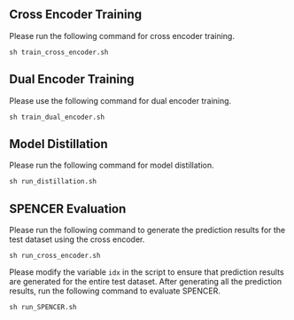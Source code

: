 ## Cross Encoder Training

Please run the following command for cross encoder training.

```
sh train_cross_encoder.sh
```

## Dual Encoder Training

Please use the following command for dual encoder training.

```
sh train_dual_encoder.sh
```

## Model Distillation

Please run the following command for model distillation.

```
sh run_distillation.sh
```

## SPENCER Evaluation

Please run the following command to generate the prediction results for the test dataset using the cross encoder.

```
sh run_cross_encoder.sh
```

Please modify the variable `idx` in the script to ensure that prediction results are generated for the entire test dataset. After generating all the prediction results, run the following command to evaluate SPENCER.

```
sh run_SPENCER.sh
```